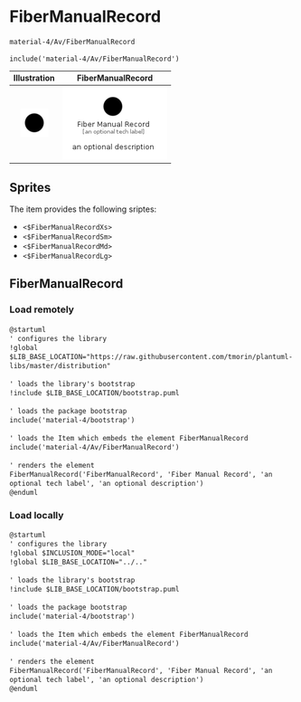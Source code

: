 # FiberManualRecord


```text
material-4/Av/FiberManualRecord
```

```text
include('material-4/Av/FiberManualRecord')
```



| Illustration | FiberManualRecord |
| :---: | :---: |
| ![illustration for Illustration](../../material-4/Av/FiberManualRecord.png) | ![illustration for FiberManualRecord](../../material-4/Av/FiberManualRecord.Local.png) |



## Sprites
The item provides the following sriptes:

- `<$FiberManualRecordXs>`
- `<$FiberManualRecordSm>`
- `<$FiberManualRecordMd>`
- `<$FiberManualRecordLg>`





## FiberManualRecord

### Load remotely
```plantuml
@startuml
' configures the library
!global $LIB_BASE_LOCATION="https://raw.githubusercontent.com/tmorin/plantuml-libs/master/distribution"

' loads the library's bootstrap
!include $LIB_BASE_LOCATION/bootstrap.puml

' loads the package bootstrap
include('material-4/bootstrap')

' loads the Item which embeds the element FiberManualRecord
include('material-4/Av/FiberManualRecord')

' renders the element
FiberManualRecord('FiberManualRecord', 'Fiber Manual Record', 'an optional tech label', 'an optional description')
@enduml
```

### Load locally
```plantuml
@startuml
' configures the library
!global $INCLUSION_MODE="local"
!global $LIB_BASE_LOCATION="../.."

' loads the library's bootstrap
!include $LIB_BASE_LOCATION/bootstrap.puml

' loads the package bootstrap
include('material-4/bootstrap')

' loads the Item which embeds the element FiberManualRecord
include('material-4/Av/FiberManualRecord')

' renders the element
FiberManualRecord('FiberManualRecord', 'Fiber Manual Record', 'an optional tech label', 'an optional description')
@enduml
```

